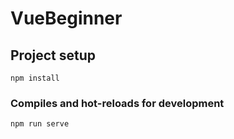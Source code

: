 # VueBeginner

## Project setup
```
npm install
```

### Compiles and hot-reloads for development
```
npm run serve
```


